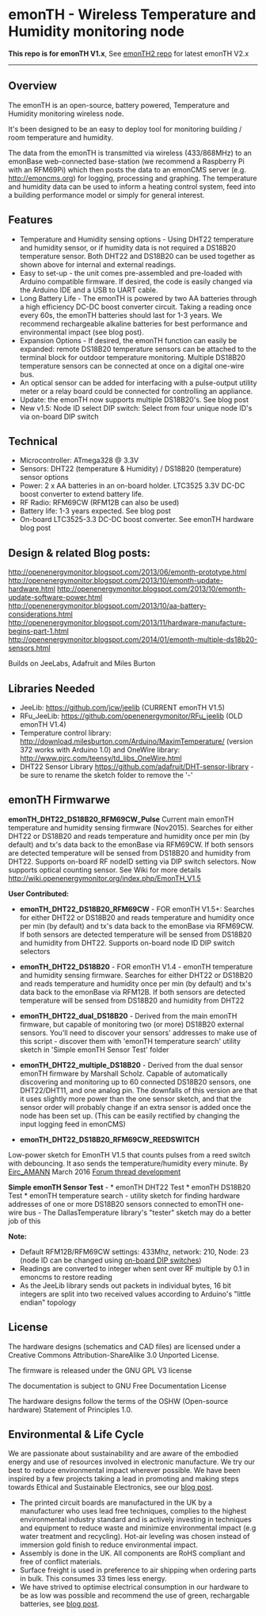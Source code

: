 # emonTH - Wireless Temperature and Humidity monitoring node

**This repo is for emonTH V1.x**, See [emonTH2 repo](https://github.com/openenergymonitor/emonth2) for latest emonTH V2.x

---

## Overview

The emonTH is an open-source, battery powered, Temperature and Humidity monitoring wireless node.

It's been designed to be an easy to deploy tool for monitoring building / room temperature and humidity.

The data from the emonTH is transmitted via wireless (433/868MHz) to an emonBase web-connected base-station (we recommend a Raspberry Pi with an RFM69Pi) which then posts the data to an emonCMS server (e.g. http://emoncms.org) for logging, processing and graphing. The temperature and humidity data can be used to inform a heating control system, feed into a building performance model or simply for general interest. 

## Features

- Temperature and Humidity sensing options - Using DHT22 temperature and humidity sensor, or if humidity data is not required a DS18B20 temperature sensor. Both DHT22 and DS18B20 can be used together as shown above for internal and external readings.
- Easy to set-up - the unit comes pre-assembled and pre-loaded with Arduino compatible firmware. If desired, the code is easily changed via the Arduino IDE and a USB to UART cable.
- Long Battery Life - The emonTH is powered by two AA batteries through a high efficiency DC-DC boost converter circuit. Taking a reading once every 60s, the emonTH batteries should last for 1-3 years. We recommend rechargeable alkaline batteries for best performance and environmental impact (see blog post).
- Expansion Options - If desired, the emonTH function can easily be expanded: remote DS18B20 temperature sensors can be attached to the terminal block for outdoor temperature monitoring. Multiple DS18B20 temperature sensors can be connected at once on a digital one-wire bus.
- An optical sensor can be added for interfacing with a pulse-output utility meter or a relay board could be connected for controlling an appliance.
- Update: the emonTH now supports multiple DS18B20's. See blog post
- New v1.5: Node ID select DIP switch: Select from four unique node ID's via on-board DIP switch

## Technical

- Microcontroller: ATmega328 @ 3.3V
- Sensors: DHT22 (temperature & Humidity) / DS18B20 (temperature) sensor options
- Power: 2 x AA batteries in an on-board holder. LTC3525 3.3V DC-DC boost converter to extend battery life.
- RF Radio: RFM69CW (RFM12B can also be used)
- Battery life: 1-3 years expected. See blog post
- On-board LTC3525-3.3 DC-DC boost converter. See emonTH hardware blog post


## Design & related Blog posts:

http://openenergymonitor.blogspot.com/2013/06/emonth-prototype.html
http://openenergymonitor.blogspot.com/2013/10/emonth-update-hardware.html
http://openenergymonitor.blogspot.com/2013/10/emonth-update-software-power.html
http://openenergymonitor.blogspot.com/2013/10/aa-battery-considerations.html
http://openenergymonitor.blogspot.com/2013/11/hardware-manufacture-begins-part-1.html
http://openenergymonitor.blogspot.com/2014/01/emonth-multiple-ds18b20-sensors.html

Builds on JeeLabs, Adafruit and Miles Burton

## Libraries Needed
* JeeLib: https://github.com/jcw/jeelib (CURRENT emonTH V1.5)
* RFu_JeeLib: https://github.com/openenergymonitor/RFu_jeelib (OLD emonTH V1.4)
* Temperature control library: http://download.milesburton.com/Arduino/MaximTemperature/ (version 372 works with Arduino 1.0) and OneWire library: http://www.pjrc.com/teensy/td_libs_OneWire.html
* DHT22 Sensor Library  https://github.com/adafruit/DHT-sensor-library - be sure to rename the sketch folder to remove the '-'


## emonTH Firmwarwe

**emonTH_DHT22_DS18B20_RFM69CW_Pulse**  Current main emonTH temperature and humidity sensing firmware (Nov2015). Searches for either DHT22 or DS18B20 and reads temperature and humidity once per min (by default) and tx's data back to the emonBase via RFM69CW. If both sensors are detected temperature will be sensed from DS18B20 and humidity from DHT22. Supports on-board RF nodeID setting via DIP switch selectors. Now supports optical counting sensor. See Wiki for more details http://wiki.openenergymonitor.org/index.php/EmonTH_V1.5

**User Contributed:**

* **emonTH_DHT22_DS18B20_RFM69CW** - FOR emonTH V1.5+: Searches for either DHT22 or DS18B20 and reads temperature and humidity once per min (by default) and tx's data back to the emonBase via RFM69CW. If both sensors are detected temperature will be sensed from DS18B20 and humidity from DHT22. Supports on-board node ID DIP switch selectors

* **emonTH_DHT22_DS18B20** - FOR emonTH V1.4 - emonTH temperature and humidity sensing firmware. Searches for either DHT22 or DS18B20 and reads temperature and humidity once per min (by default) and tx's data back to the emonBase via RFM12B. If both sensors are detected temperature will be sensed from DS18B20 and humidity from DHT22

* **emonTH_DHT22_dual_DS18B20** - Derived from the main emonTH firmware, but capable of monitoring two (or more) DS18B20 external sensors. You'll need to discover your sensors' addresses to make use of this script - discover them with 'emonTH temperature search' utility sketch in 'Simple emonTH Sensor Test' folder

* **emonTH_DHT22_multiple_DS18B20** - Derived from the dual sensor emonTH firmware by Marshall Scholz. Capable of automatically discovering and monitoring up to 60 connected DS18B20 sensors, one DHT22/DHT11, and one analog pin. The downfalls of this version are that it uses slightly more power than the one sensor sketch, and that the sensor order will probably change if an extra sensor is added once the node has been set up. (This can be easily rectified by changing the input logging feed in emonCMS)

* **emonTH_DHT22_DS18B20_RFM69CW_REEDSWITCH**

Low-power sketch for EmonTH V1.5 that counts pulses from a reed switch with debouncing. It aso sends the temperature/humidity every minute. By [Eirc_AMANN](https://openenergymonitor.org/emon/user/5027) March 2016
[Forum thread development](https://openenergymonitor.org/emon/node/12165)

**Simple emonTH Sensor Test** -
	* emonTH DHT22 Test
	* emonTH DS18B20 Test
	* emonTH temperature search - utility sketch for finding hardware addresses of one or more DS18B20 sensors connected to emonTH one-wire bus - The DallasTemperature library's "tester" sketch may do a better job of this


**Note:**
* Default RFM12B/RFM69CW settings: 433Mhz, network: 210, Node: 23 (node ID can be changed using [on-board DIP switches](https://wiki.openenergymonitor.org/index.php/EmonTH_V1.5#DIP_Switch_node_ID))
* Readings are converted to integer when sent over RF multiple by 0.1 in emoncms to restore reading
* As the JeeLib library sends out packets in individual bytes, 16 bit integers are split into two received values according to Arduino's "little endian" topology

## License

The hardware designs (schematics and CAD files) are licensed under a Creative Commons Attribution-ShareAlike 3.0 Unported License.

The firmware is released under the GNU GPL V3 license

The documentation is subject to GNU Free Documentation License

The hardware designs follow the terms of the OSHW (Open-source hardware) Statement of Principles 1.0. 

## Environmental & Life Cycle

We are passionate about sustainability and are aware of the embodied energy and use of resources involved in electronic manufacture. We try our best to reduce environmental impact wherever possible. We have been inspired by a few projects taking a lead in promoting and making steps towards Ethical and Sustainable Electronics, see our [blog post](http://openenergymonitor.blogspot.com/2013/08/ethical-and-sustainable-electronics.html).

- The printed circuit boards are manufactured in the UK by a manufacturer who uses lead free techniques, complies to the highest environmental industry standard and is actively investing in techniques and equipment to reduce waste and minimize environmental impact (e.g water treatment and recycling). Hot-air leveling was chosen instead of immersion gold finish to reduce environmental impact.
- Assembly is done in the UK. All components are RoHS compliant and free of conflict materials.
- Surface freight is used in preference to air shipping when ordering parts in bulk. This consumes 33 times less energy.
- We have strived to optimise electrical consumption in our hardware to be as low was possible and recommend the use of green, rechargable batteries, see [blog post](http://openenergymonitor.blogspot.com/2013/10/aa-battery-considerations.html).
